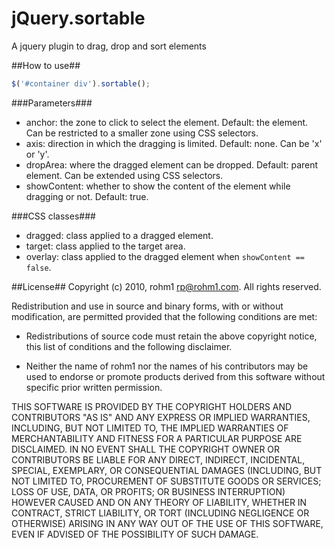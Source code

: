 jQuery.sortable
===============

A jquery plugin to drag, drop and sort elements

##How to use##

```js
$('#container div').sortable();
```

###Parameters###
* anchor: the zone to click to select the element. Default: the element. Can be restricted to a smaller zone using CSS selectors.
* axis: direction in which the dragging is limited. Default: none. Can be 'x' or 'y'.
* dropArea: where the dragged element can be dropped. Default: parent element. Can be extended using CSS selectors.
* showContent: whether to show the content of the element while dragging or not. Default: true.

###CSS classes###
* dragged: class applied to a dragged element.
* target: class applied to the target area.
* overlay: class applied to the dragged element when ```showContent == false```.

##License##
Copyright (c) 2010, rohm1 <rp@rohm1.com>.
All rights reserved.

Redistribution and use in source and binary forms, with or without
modification, are permitted provided that the following conditions
are met:

* Redistributions of source code must retain the above copyright
notice, this list of conditions and the following disclaimer.

* Neither the name of rohm1 nor the names of his
contributors may be used to endorse or promote products derived
from this software without specific prior written permission.

THIS SOFTWARE IS PROVIDED BY THE COPYRIGHT HOLDERS AND CONTRIBUTORS
"AS IS" AND ANY EXPRESS OR IMPLIED WARRANTIES, INCLUDING, BUT NOT
LIMITED TO, THE IMPLIED WARRANTIES OF MERCHANTABILITY AND FITNESS
FOR A PARTICULAR PURPOSE ARE DISCLAIMED. IN NO EVENT SHALL THE
COPYRIGHT OWNER OR CONTRIBUTORS BE LIABLE FOR ANY DIRECT, INDIRECT,
INCIDENTAL, SPECIAL, EXEMPLARY, OR CONSEQUENTIAL DAMAGES (INCLUDING,
BUT NOT LIMITED TO, PROCUREMENT OF SUBSTITUTE GOODS OR SERVICES;
LOSS OF USE, DATA, OR PROFITS; OR BUSINESS INTERRUPTION) HOWEVER
CAUSED AND ON ANY THEORY OF LIABILITY, WHETHER IN CONTRACT, STRICT
LIABILITY, OR TORT (INCLUDING NEGLIGENCE OR OTHERWISE) ARISING IN
ANY WAY OUT OF THE USE OF THIS SOFTWARE, EVEN IF ADVISED OF THE
POSSIBILITY OF SUCH DAMAGE.